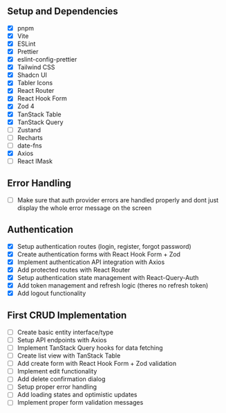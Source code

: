 ## Setup and Dependencies

- [x] pnpm
- [x] Vite
- [x] ESLint
- [x] Prettier
- [x] eslint-config-prettier
- [x] Tailwind CSS
- [x] Shadcn UI
- [x] Tabler Icons
- [x] React Router
- [x] React Hook Form
- [x] Zod 4
- [x] TanStack Table
- [x] TanStack Query
- [ ] Zustand
- [ ] Recharts
- [ ] date-fns
- [x] Axios
- [ ] React IMask

## Error Handling

- [ ] Make sure that auth provider errors are handled properly and dont just display the whole error message on the screen

## Authentication

- [x] Setup authentication routes (login, register, forgot password)
- [x] Create authentication forms with React Hook Form + Zod
- [x] Implement authentication API integration with Axios
- [x] Add protected routes with React Router
- [x] Setup authentication state management with React-Query-Auth
- [x] Add token management and refresh logic (theres no refresh token)
- [x] Add logout functionality

## First CRUD Implementation

- [ ] Create basic entity interface/type
- [ ] Setup API endpoints with Axios
- [ ] Implement TanStack Query hooks for data fetching
- [ ] Create list view with TanStack Table
- [ ] Add create form with React Hook Form + Zod validation
- [ ] Implement edit functionality
- [ ] Add delete confirmation dialog
- [ ] Setup proper error handling
- [ ] Add loading states and optimistic updates
- [ ] Implement proper form validation messages
